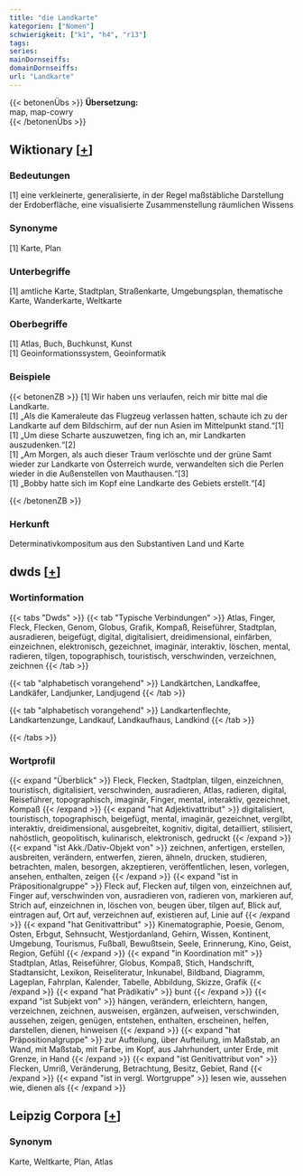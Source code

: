 ```yaml
---
title: "die Landkarte"
kategorien: ["Nomen"]
schwierigkeit: ["k1", "h4", "r13"]
tags:
series:
mainDornseiffs:
domainDornseiffs:
url: "Landkarte"
---
```


{{< betonenÜbs >}}
**Übersetzung:**  
map, map-cowry  
{{< /betonenÜbs >}}

## Wiktionary [[+](https://de.wiktionary.org/wiki/Landkarte)]

### Bedeutungen
[1] eine verkleinerte, generalisierte, in der Regel maßstäbliche Darstellung der Erdoberfläche, eine visualisierte Zusammenstellung räumlichen Wissens  

### Synonyme
[1] Karte, Plan  

### Unterbegriffe
[1] amtliche Karte, Stadtplan, Straßenkarte, Umgebungsplan, thematische Karte, Wanderkarte, Weltkarte  

### Oberbegriffe
[1] Atlas, Buch, Buchkunst, Kunst  
[1] Geoinformationssystem, Geoinformatik  

### Beispiele
{{< betonenZB >}}
[1] Wir haben uns verlaufen, reich mir bitte mal die Landkarte.  
[1] „Als die Kameraleute das Flugzeug verlassen hatten, schaute ich zu der Landkarte auf dem Bildschirm, auf der nun Asien im Mittelpunkt stand.“[1]  
[1] „Um diese Scharte auszuwetzen, fing ich an, mir Landkarten auszudenken.“[2]  
[1] „Am Morgen, als auch dieser Traum verlöschte und der grüne Samt wieder zur Landkarte von Österreich wurde, verwandelten sich die Perlen wieder in die Außenstellen von Mauthausen.“[3]  
[1] „Bobby hatte sich im Kopf eine Landkarte des Gebiets erstellt.“[4]  

{{< /betonenZB >}}
### Herkunft
Determinativkompositum aus den Substantiven Land und Karte  



## dwds [[+](https://www.dwds.de/wb/Landkarte)]

### Wortinformation
{{< tabs "Dwds" >}}
{{< tab "Typische Verbindungen" >}}
Atlas, Finger, Fleck, Flecken, Genom, Globus, Grafik, Kompaß, Reiseführer, Stadtplan, ausradieren, beigefügt, digital, digitalisiert, dreidimensional, einfärben, einzeichnen, elektronisch, gezeichnet, imaginär, interaktiv, löschen, mental, radieren, tilgen, topographisch, touristisch, verschwinden, verzeichnen, zeichnen
{{< /tab >}}

{{< tab "alphabetisch vorangehend" >}}
Landkärtchen, Landkaffee, Landkäfer, Landjunker, Landjugend
{{< /tab >}}

{{< tab "alphabetisch vorangehend" >}}
Landkartenflechte, Landkartenzunge, Landkauf, Landkaufhaus, Landkind
{{< /tab >}}

{{< /tabs >}}

### Wortprofil
{{< expand "Überblick" >}} Fleck, Flecken, Stadtplan, tilgen, einzeichnen, touristisch, digitalisiert, verschwinden, ausradieren, Atlas, radieren, digital, Reiseführer, topographisch, imaginär, Finger, mental, interaktiv, gezeichnet, Kompaß {{< /expand >}}
{{< expand "hat Adjektivattribut" >}} digitalisiert, touristisch, topographisch, beigefügt, mental, imaginär, gezeichnet, vergilbt, interaktiv, dreidimensional, ausgebreitet, kognitiv, digital, detailliert, stilisiert, nahöstlich, geopolitisch, kulinarisch, elektronisch, gedruckt {{< /expand >}}
{{< expand "ist Akk./Dativ-Objekt von" >}} zeichnen, anfertigen, erstellen, ausbreiten, verändern, entwerfen, zieren, ähneln, drucken, studieren, betrachten, malen, besorgen, akzeptieren, veröffentlichen, lesen, vorlegen, ansehen, enthalten, zeigen {{< /expand >}}
{{< expand "ist in Präpositionalgruppe" >}} Fleck auf, Flecken auf, tilgen von, einzeichnen auf, Finger auf, verschwinden von, ausradieren von, radieren von, markieren auf, Strich auf, einzeichnen in, löschen von, beugen über, tilgen auf, Blick auf, eintragen auf, Ort auf, verzeichnen auf, existieren auf, Linie auf {{< /expand >}}
{{< expand "hat Genitivattribut" >}} Kinematographie, Poesie, Genom, Osten, Erbgut, Sehnsucht, Westjordanland, Gehirn, Wissen, Kontinent, Umgebung, Tourismus, Fußball, Bewußtsein, Seele, Erinnerung, Kino, Geist, Region, Gefühl {{< /expand >}}
{{< expand "in Koordination mit" >}} Stadtplan, Atlas, Reiseführer, Globus, Kompaß, Stich, Handschrift, Stadtansicht, Lexikon, Reiseliteratur, Inkunabel, Bildband, Diagramm, Lageplan, Fahrplan, Kalender, Tabelle, Abbildung, Skizze, Grafik {{< /expand >}}
{{< expand "hat Prädikativ" >}} bunt {{< /expand >}}
{{< expand "ist Subjekt von" >}} hängen, verändern, erleichtern, hangen, verzeichnen, zeichnen, ausweisen, ergänzen, aufweisen, verschwinden, aussehen, zeigen, genügen, entstehen, enthalten, erscheinen, helfen, darstellen, dienen, hinweisen {{< /expand >}}
{{< expand "hat Präpositionalgruppe" >}} zur Aufteilung, über Aufteilung, im Maßstab, an Wand, mit Maßstab, mit Farbe, im Kopf, aus Jahrhundert, unter Erde, mit Grenze, in Hand {{< /expand >}}
{{< expand "ist Genitivattribut von" >}} Flecken, Umriß, Veränderung, Betrachtung, Besitz, Gebiet, Rand {{< /expand >}}
{{< expand "ist in vergl. Wortgruppe" >}} lesen wie, aussehen wie, dienen als {{< /expand >}}

## Leipzig Corpora [[+](https://corpora.uni-leipzig.de/en/res?word=Landkarte&corpusId=deu_newscrawl-public_2018)]


### Synonym
Karte, Weltkarte, Plan, Atlas

